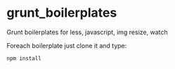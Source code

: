 grunt_boilerplates
==================

Grunt boilerplates for less, javascript, img resize, watch

Foreach boilerplate just clone it and type:
```
npm install
```

